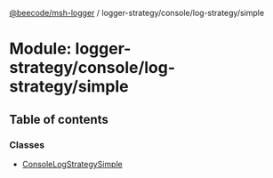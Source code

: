 [@beecode/msh-logger](../README.md) / logger-strategy/console/log-strategy/simple

# Module: logger-strategy/console/log-strategy/simple

## Table of contents

### Classes

- [ConsoleLogStrategySimple](../classes/logger_strategy_console_log_strategy_simple.ConsoleLogStrategySimple.md)
